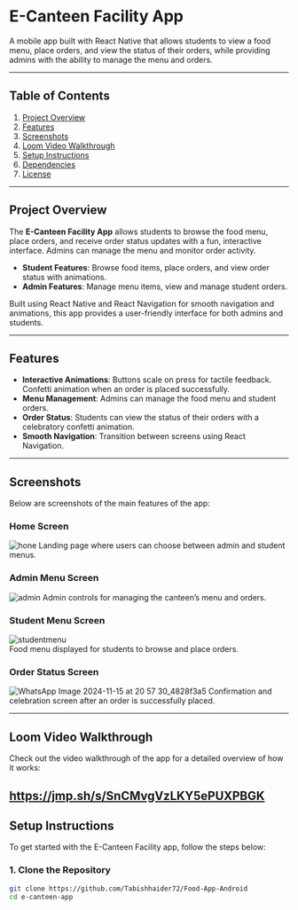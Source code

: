 # E-Canteen Facility App

A mobile app built with React Native that allows students to view a food menu, place orders, and view the status of their orders, while providing admins with the ability to manage the menu and orders.

---

## Table of Contents

1. [Project Overview](#project-overview)
2. [Features](#features)
3. [Screenshots](#screenshots)
4. [Loom Video Walkthrough](#loom-video-walkthrough)
5. [Setup Instructions](#setup-instructions)
6. [Dependencies](#dependencies)
7. [License](#license)

---

## Project Overview

The **E-Canteen Facility App** allows students to browse the food menu, place orders, and receive order status updates with a fun, interactive interface. Admins can manage the menu and monitor order activity. 

- **Student Features**: Browse food items, place orders, and view order status with animations.
- **Admin Features**: Manage menu items, view and manage student orders.
  
Built using React Native and React Navigation for smooth navigation and animations, this app provides a user-friendly interface for both admins and students.

---

## Features

- **Interactive Animations**: Buttons scale on press for tactile feedback. Confetti animation when an order is placed successfully.
- **Menu Management**: Admins can manage the food menu and student orders.
- **Order Status**: Students can view the status of their orders with a celebratory confetti animation.
- **Smooth Navigation**: Transition between screens using React Navigation.

---

## Screenshots

Below are screenshots of the main features of the app:

### Home Screen
![hone](https://github.com/user-attachments/assets/c8039124-91b7-42e1-b202-a2d63268dfaa)
Landing page where users can choose between admin and student menus.

### Admin Menu Screen
![admin](https://github.com/user-attachments/assets/e8b15334-f6e4-4637-9a42-75ec712d55a8) 
Admin controls for managing the canteen’s menu and orders.

### Student Menu Screen
![studentmenu](https://github.com/user-attachments/assets/2fef36c6-7b9e-4588-9e9f-df3b37018a21)  
Food menu displayed for students to browse and place orders.

### Order Status Screen
![WhatsApp Image 2024-11-15 at 20 57 30_4828f3a5](https://github.com/user-attachments/assets/537c965b-ee93-44de-aff5-9e518aff6ae4) 
Confirmation and celebration screen after an order is successfully placed.

---

## Loom Video Walkthrough

Check out the video walkthrough of the app for a detailed overview of how it works:

https://jmp.sh/s/SnCMvgVzLKY5ePUXPBGK
---

## Setup Instructions

To get started with the E-Canteen Facility app, follow the steps below:

### 1. Clone the Repository

```bash
git clone https://github.com/Tabishhaider72/Food-App-Android
cd e-canteen-app
